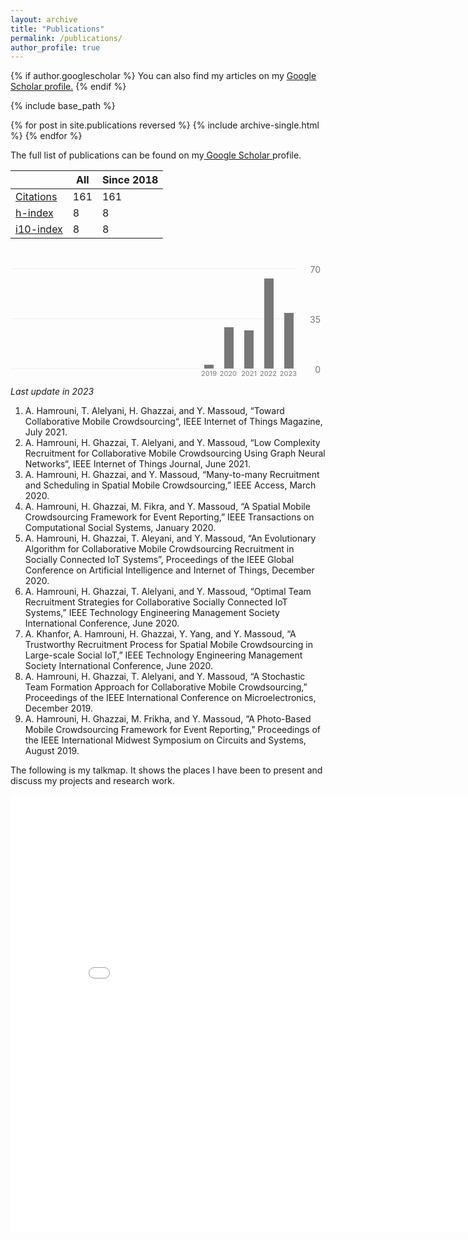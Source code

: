 ```yaml
---
layout: archive
title: "Publications"
permalink: /publications/
author_profile: true
---
```


{% if author.googlescholar %}
  You can also find my articles on my <u><a href="{{author.googlescholar}}">Google Scholar</a> profile.</u>
{% endif %}

{% include base_path %}

{% for post in site.publications reversed %}
  {% include archive-single.html %}
{% endfor %}

The full list of publications can be found on my<a href="https://scholar.google.com/citations?user=DkkesEkAAAAJ&hl=en"> Google Scholar </a>profile.



<table id="gsc_rsb_st"><thead><tr><th class="gsc_rsb_sth"></th><th class="gsc_rsb_sth">All</th><th class="gsc_rsb_sth">Since 2018</th></tr></thead><tbody><tr><td class="gsc_rsb_sc1"><a href="javascript:void(0)" class="gsc_rsb_f gs_ibl" title="This is the number of citations to all publications. The second column has the &quot;recent&quot; version of this metric which is the number of new citations in the last 5 years to all publications.">Citations</a></td><td class="gsc_rsb_std">161</td><td class="gsc_rsb_std">161</td></tr><tr><td class="gsc_rsb_sc1"><a href="javascript:void(0)" class="gsc_rsb_f gs_ibl" title="h-index is the largest number h such that h publications have at least h citations. The second column has the &quot;recent&quot; version of this metric which is the largest number h such that h publications have at least h new citations in the last 5 years.">h-index</a></td><td class="gsc_rsb_std">8</td><td class="gsc_rsb_std">8</td></tr><tr><td class="gsc_rsb_sc1"><a href="javascript:void(0)" class="gsc_rsb_f gs_ibl" title="i10-index is the number of publications with at least 10 citations. The second column has the &quot;recent&quot; version of this metric which is the number of publications that have received at least 10 new citations in the last 5 years.">i10-index</a></td><td class="gsc_rsb_std">8</td><td class="gsc_rsb_std">8</td></tr></tbody></table>

<style>.gsc_g_t{position:absolute;bottom:0;color:#777;font-size:11px;}.gsc_g_a{position:absolute;bottom:13px;width:15px;background:#777;}.gsc_g_a:hover,.gsc_g_a:focus,.gsc_g_a:active{text-decoration:none;cursor:default;}.gsc_g_al{position:absolute;bottom:15px;left:7px;color:#222;background:white;font-size:11px;padding:1px;border:1px solid #777;border-radius:1px;visibility:hidden;opacity:0;transition:opacity .218s,visibility 0s .218s;}.gsc_g_a:hover .gsc_g_al,.gsc_g_a:focus .gsc_g_al,.gsc_g_a:active .gsc_g_al{visibility:visible;opacity:1;transition:all 0s;}#gsc_md_hist{max-width:222px;}.gsc_md_hist_w{position:relative;overflow:hidden;margin-right:43px;}.gs_md_bdy .gsc_md_hist_w,.gs_el_ph .gsc_md_hist_w,.gs_el_ta .gsc_md_hist_w{overflow-x:auto;padding-bottom:16px;}.gsc_md_hist_b{position:relative;height:174px;width:100%;}.gsc_md_hist_b .gsc_g_a{bottom:auto;}.gsc_md_hist_b .gsc_g_t{bottom:auto;top:161px;}.gsc_md_hist_b:after{position:absolute;right:184px;content:"\00A0";}.gsc_g_hist_x{position:relative;margin-right:45px;}.gsc_g_hist_xl{position:absolute;right:8px;width:35px;}.gs_el_ta .gsc_g_hist_xl,.gs_el_ph .gsc_g_hist_xl{right:16px;}.gsc_g_hist_wrp{padding-top:32px;position:relative;}.gs_el_ta .gsc_g_hist_wrp,.gs_el_ph .gsc_g_hist_wrp{padding-right:8px;}.gs_md_bdy .gsc_g_hist_wrp{border-top:0;}.gs_el_tc .gs_md_bdy .gsc_g_hist_wrp:after,.gs_el_tc.gs_el_ph .gsc_g_hist_wrp:after,.gs_el_tc.gs_el_ta .gsc_g_hist_wrp:after{display:block;content:"";position:absolute;z-index:100;top:0;left:0;width:20px;height:100%;background-image:linear-gradient(to left,rgba(255,255,255,0),rgba(255,255,255,1) 80%);}.gsc_g_x,.gsc_g_xt{position:absolute;left:0;border-bottom:1px solid #eee;width:100%;text-align:right;}.gsc_g_x{border-bottom:1px solid #eee;}.gsc_g_xtl{position:absolute;color:#777;}.gsc_g_gtr{position:absolute;}.gsc_g_a:last-child .gsc_g_al{right:0;left:auto;}</style>

<div class="gsc_g_hist_wrp" dir="rtl"><div class="gsc_g_hist_x"><div class="gsc_g_x" style="top:160px;"></div><div class="gsc_g_xt" style="top:0px;"></div><div class="gsc_g_xt" style="top:80px;"></div></div><div class="gsc_g_hist_xl"><div class="gsc_g_xtl" style="top:153px;">0</div><div class="gsc_g_xtl" style="top:-7px;">70</div><div class="gsc_g_xtl" style="top:73px;">35</div></div><div class="gsc_md_hist_w"><div class="gsc_md_hist_b"><span class="gsc_g_t" style="right:131px">2019</span><span class="gsc_g_t" style="right:99px">2020</span><span class="gsc_g_t" style="right:67px">2021</span><span class="gsc_g_t" style="right:35px">2022</span><span class="gsc_g_t" style="right:3px">2023</span><a href="javascript:void(0)" class="gsc_g_a" style="right:136px;top:154px;height:6px;z-index:5"><span class="gsc_g_al">3</span></a><a href="javascript:void(0)" class="gsc_g_a" style="right:104px;top:94px;height:66px;z-index:4"><span class="gsc_g_al">29</span></a><a href="javascript:void(0)" class="gsc_g_a" style="right:72px;top:99px;height:61px;z-index:3"><span class="gsc_g_al">27</span></a><a href="javascript:void(0)" class="gsc_g_a" style="right:40px;top:16px;height:144px;z-index:2"><span class="gsc_g_al">63</span></a><a href="javascript:void(0)" class="gsc_g_a" style="right:8px;top:71px;height:89px;z-index:1"><span class="gsc_g_al">39</span></a></div></div></div>


	

*Last update in 2023*

 
<ol>
	<li>A. Hamrouni, T. Alelyani, H. Ghazzai, and Y. Massoud, “Toward Collaborative Mobile Crowdsourcing“, IEEE Internet of Things Magazine, July 2021.</li>
	<li>A. Hamrouni, H. Ghazzai, T. Alelyani, and Y. Massoud, “Low Complexity Recruitment for Collaborative Mobile Crowdsourcing Using Graph Neural Networks“, IEEE Internet of Things Journal, June 2021.</li>
	<li>A. Hamrouni, H. Ghazzai, and Y. Massoud, “Many-to-many Recruitment and Scheduling in Spatial Mobile Crowdsourcing,” IEEE Access, March 2020.</li>
	<li>A. Hamrouni, H. Ghazzai, M. Fikra, and Y. Massoud, “A Spatial Mobile Crowdsourcing Framework for Event Reporting,” IEEE Transactions on Computational Social Systems, January 2020.</li>
	<li>A. Hamrouni, H. Ghazzai, T. Aleyani, and Y. Massoud, “An Evolutionary Algorithm for Collaborative Mobile Crowdsourcing Recruitment in Socially Connected IoT Systems”, Proceedings of the IEEE Global Conference on Artificial Intelligence and Internet of Things, December 2020.</li>
	<li>A. Hamrouni, H. Ghazzai, T. Alelyani, and Y. Massoud, “Optimal Team Recruitment Strategies for Collaborative Socially Connected IoT Systems,”&nbsp;IEEE Technology Engineering Management Society International Conference, June 2020.</li>
	<li>A. Khanfor, A. Hamrouni, H. Ghazzai, Y. Yang, and Y. Massoud, “A Trustworthy Recruitment Process for Spatial Mobile Crowdsourcing in Large-scale Social IoT,”&nbsp;IEEE Technology Engineering Management Society International Conference, June 2020.</li>
	<li>A. Hamrouni, H. Ghazzai, T. Alelyani, and Y. Massoud, “A Stochastic Team Formation Approach for Collaborative Mobile Crowdsourcing,” Proceedings of the IEEE International Conference on Microelectronics, December 2019.</li>
	<li>A. Hamrouni, H. Ghazzai, M. Frikha, and Y. Massoud, “A Photo-Based Mobile Crowdsourcing Framework for Event Reporting,” Proceedings of the IEEE International Midwest Symposium on Circuits and Systems, August 2019.</li>
</ol>


<meta name="description" content="Aymen Hamrouni (Student Member, IEEE) received the Diplome d’Ingenieur degree (summa cum laude) in telecommunication engineering from the Ecole Superieure des Communications de Tunis (SUP’COM), Tunis, Tunisia, in 2019 and the Masters in Electrical and Computer Engineering (Hons.) from the King Abdullah University of Science and Technology (KAUST) where he is currently pursuing his Ph.D. degree. From 2019 to 2021, Aymen was affiliated as a Research Scholar with the School of Systems and Enterprises, Stevens Institute of Technology, Hoboken, NJ, USA.  Aymen is a young, passionate, and self-motivated
AI researcher with a versatile background in Information Technologies and equipped with thorough mathematical Optimization knowledge, Graph Theory expertise, and advanced Data Science skills. Fluent in Python, C/C++, and Matlab, Aymen’s interests lay in the intersection of graph neural networks, deep
generative modelings, applied machine learning and optimization, mathematical modeling, graph theory,
and the Internet-of-Things. Aymen is currently serving as an active reviewer in the IEEE IoT Journal, IEEE
TCSS, IEEE Access, IEEE Communication Letters, etc." />







The following is my talkmap. It shows the places I have been to present and discuss my projects and research work.
<iframe src="/talkmap/map.html" height="700" width="850" style="border:none;"></iframe>
